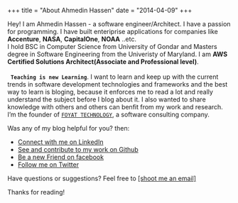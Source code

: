 +++
title = "About Ahmedin Hassen"
date = "2014-04-09"
+++

Hey! I am Ahmedin Hassen - a software engineer/Architect. I have a passion for programming. I have built enteriprise applications for companies like **Accenture**, **NASA**, **CapitalOne**, **NOAA** ..etc. <br>
I hold BSC in Computer Science from University of Gondar and Masters degree in Software Engineering from the Univeristy of Maryland. I am **AWS Certified Solutions Architect(Associate and Professional level)**. <br><br>
**``` Teaching is new Learning```**.
I want to learn and keep up with the current trends in software development technologies and frameworks and the best way to learn is bloging, because it enforces me to read a lot and really understand the subject before I blog about it. I also wanted to share knowledge with others and others can benfit from my work and research. I’m the founder of [```FOYAT TECHNOLOGY```](https://foyat.com), a software consulting company.

Was any of my blog helpful for you? then:

* [Connect with me on LinkedIn](https://www.linkedin.com/in/ahmedin-hassen-343b0325/)
* [See and contribute to my work on Github](https://github.com/aahassen)
* [Be a new Friend on facebook](https://www.facebook.com/ahmedin.a.hassen)
* [Follow me on Twitter](https://twitter.com/aayimer)

Have questions or suggestions? Feel free to <a href="mailto:ahmedin.hassen@foyat.com">[shoot me an email]</a>

Thanks for reading!
